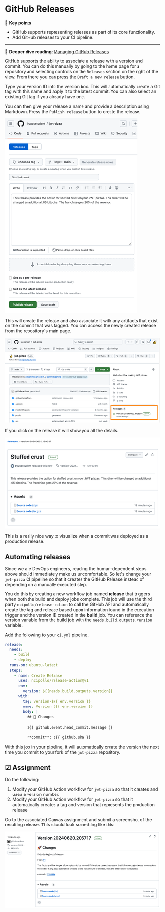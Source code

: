 # GitHub Releases

🔑 **Key points**

- GitHub supports representing releases as part of its core functionality.
- Add GitHub releases to your CI pipeline.

---

📖 **Deeper dive reading**: [Managing GitHub Releases](https://docs.github.com/en/repositories/releasing-projects-on-github/managing-releases-in-a-repository)

GitHub supports the ability to associate a release with a version and commit. You can do this manually by going to the home page for a repository and selecting controls on the `Releases` section on the right of the view. From there you can press the `Draft a new release` button.

Type your version ID into the version box. This will automatically create a Git tag with this name and apply it to the latest commit. You can also select an existing Git tag if you already have one.

You can then give your release a name and provide a description using Markdown. Press the `Publish release` button to create the release.

![Create release](createRelease.png)

This will create the release and also associate it with any artifacts that exist on the commit that was tagged. You can access the newly created release from the repository's main page.

![Release access](releaseAccess.png)

If you click on the release it will show you all the details.

![Manual release creation](manualReleaseCreation.png)

This is a really nice way to visualize when a commit was deployed as a production release.

## Automating releases

Since we are DevOps engineers, reading the human-dependent steps above should immediately make us uncomfortable. So let's change your `jwt-pizza` CI pipeline so that it creates the GitHub Release instead of depending on a manually executed step.

You do this by creating a new workflow job named **release** that triggers when both the build and deploy jobs complete. This job will use the third party `ncipollo/release-action` to call the GitHub API and automatically create the tag and release based upon information found in the execution trigger and the version ID created in the **build** job. You can reference the version variable from the build job with the `needs.build.outputs.version` variable.

Add the following to your `ci.yml` pipeline.

```yml
release:
  needs:
    - build
    - deploy
  runs-on: ubuntu-latest
  steps:
    - name: Create Release
      uses: ncipollo/release-action@v1
      env:
        version: ${{needs.build.outputs.version}}
      with:
        tag: version-${{ env.version }}
        name: Version ${{ env.version }}
        body: |
          ## 🚀 Changes

          ${{ github.event.head_commit.message }}

          **commit**: ${{ github.sha }}
```

With this job in your pipeline, it will automatically create the version the next time you commit to your fork of the `jwt-pizza` repository.

## ☑ Assignment

Do the following:

1. Modify your GitHub Action workflow for `jwt-pizza` so that it creates and uses a version number.
1. Modify your GitHub Action workflow for `jwt-pizza` so that it automatically creates a tag and version that represents the production release.

Go to the associated Canvas assignment and submit a screenshot of the resulting release. This should look something like this:

![Automatic release](automaticRelease.png)
